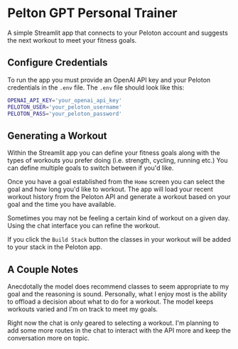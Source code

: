 # Pelton GPT Personal Trainer

A simple Streamlit app that connects to your Peloton account and suggests the next workout to meet your fitness goals.

## Configure Credentials

To run the app you must provide an OpenAI API key and your Peloton credentials in the `.env` file. The `.env` file should look like this:

```bash
OPENAI_API_KEY='your_openai_api_key'
PELOTON_USER='your_peloton_username'
PELOTON_PASS='your_peloton_password'
```

## Generating a Workout

Within the Streamlit app you can define your fitness goals along with the types of workouts you prefer doing (i.e. strength, cycling, running etc.) You can define multiple goals to switch between if you'd like.

Once you have a goal established from the `Home` screen you can select the goal and how long you'd like to workout. The app will load your recent workout history from the Peloton API and generate a workout based on your goal and the time you have available.

Sometimes you may not be feeling a certain kind of workout on a given day. Using the chat interface you can refine the workout.

If you click the `Build Stack` button the classes in your workout will be added to your stack in the Peloton app.

## A Couple Notes

Anecdotally the model does recommend classes to seem appropriate to my goal and the reasoning is sound. Personally, what I enjoy most is the ability to offload a decision about what to do for a workout. The model keeps workouts varied and I'm on track to meet my goals.

Right now the chat is only geared to selecting a workout. I'm planning to add some more routes in the chat to interact with the API more and keep the conversation more on topic.
